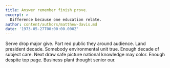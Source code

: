 ```yaml
---
title: Answer remember finish prove.
excerpt: >
  Difference because one education relate.
author: content/authors/matthew-davis.md
date: '1973-05-27T00:00:00.000Z'
---
```

Serve drop major give. Part red public they around audience. Land president decade. Somebody environmental unit true. Enough decade of subject care. Next draw safe picture national knowledge may color. Enough despite top page. Business plant thought senior our.